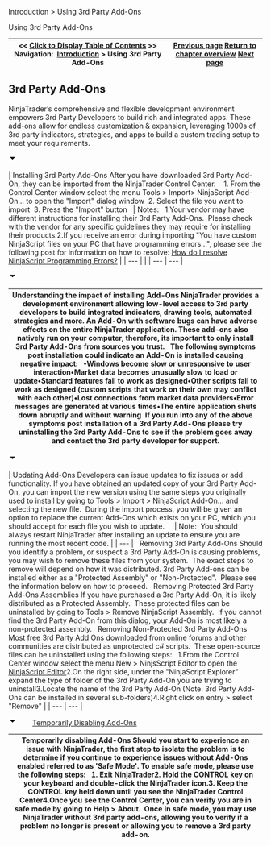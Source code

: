﻿


Introduction \> Using 3rd Party Add\-Ons






















Using 3rd Party Add\-Ons







| \<\< [Click to Display Table of Contents](using_3rd_party_add-ons.md) \>\> **Navigation:**     [Introduction](introduction.md) \> Using 3rd Party Add\-Ons | [Previous page](learning_to_use_ninjatrader.md) [Return to chapter overview](introduction.md) [Next page](configuration.md) |
| --- | --- |














## 3rd Party Add\-Ons


NinjaTrader’s comprehensive and flexible development environment empowers 3rd Party Developers to build rich and integrated apps. These add\-ons allow for endless customization \& expansion, leveraging 1000s of 3rd party indicators, strategies, and apps to build a custom trading setup to meet your requirements.


![tog_minus](tog_minus.gif)




| Installing 3rd Party Add\-Ons After you have downloaded 3rd Party Add\-On, they can be imported from the NinjaTrader Control Center.     1\. From the Control Center window select the menu Tools \> Import\> NinjaScript Add\-On... to open the "Import" dialog window   2\. Select the file you want to import   3\. Press the "Import" button     | Notes:   1\.Your vendor may have different instructions for installing their 3rd Party Add\-Ons.  Please check with the vendor for any specific guidelines they may require for installing their products.2\.If you receive an error during importing "You have custom NinjaScript files on your PC that have programming errors...", please see the following post for information on how to resolve: [How do I resolve NinjaScript Programming Errors?](how_do_i_resolve_ninjascript_p.md) | | --- | |
| --- | --- |



![tog_minus](tog_minus.gif)




| Understanding the impact of installing Add\-Ons NinjaTrader provides a development environment allowing low\-level access to 3rd party developers to build integrated indicators, drawing tools, automated strategies and more. An Add\-On with software bugs can have adverse effects on the entire NinjaTrader application. These add\-ons also natively run on your computer, therefore, its important to only install 3rd Party Add\-Ons from sources you trust.    The following symptoms post installation could indicate an Add\-On is installed causing negative impact:    •Windows become slow or unresponsive to user interaction•Market data becomes unusually slow to load or update•Standard features fail to work as designed•Other scripts fail to work as designed (custom scripts that work on their own may conflict with each other)•Lost connections from market data providers•Error messages are generated at various times•The entire application shuts down abruptly and without warning  If you run into any of the above symptoms post installation of a 3rd Party Add\-Ons please try uninstalling the 3rd Party Add\-Ons to see if the problem goes away and contact the 3rd party developer for support. |
| --- |



![tog_minus](tog_minus.gif)




| Updating Add\-Ons Developers can issue updates to fix issues or add functionality. If you have obtained an updated copy of your 3rd Party Add\-On, you can import the new version using the same steps you originally used to install by going to Tools \> Import \> NinjaScript Add\-On... and selecting the new file.  During the import process, you will be given an option to replace the current Add\-Ons which exists on your PC, which you should accept for each file you wish to update.       | Note:  You should always restart NinjaTrader after installing an update to ensure you are running the most recent code. | | --- |      Removing 3rd Party Add\-Ons Should you identify a problem, or suspect a 3rd Party Add\-On is causing problems, you may wish to remove these files from your system.  The exact steps to remove will depend on how it was distributed. 3rd Party Add\-ons can be installed either as a "Protected Assembly" or "Non\-Protected".  Please see the information below on how to proceed.   Removing Protected 3rd Party Add\-Ons Assemblies If you have purchased a 3rd Party Add\-On, it is likely distributed as a Protected Assembly.  These protected files can be uninstalled by going to Tools \> Remove NinjaScript Assembly.  If you cannot find the 3rd Party Add\-On from this dialog, your Add\-On is most likely a non\-protected assembly.   Removing Non\-Protected 3rd Party Add\-Ons Most free 3rd Party Add Ons downloaded from online forums and other communities are distributed as unprotected c\# scripts.  These open\-source files can be uninstalled using the following steps:   1\.From the Control Center window select the menu New \> NinjsScript Editor to open the [NinjaScript Editor](editor.md)2\.On the right side, under the "NinjaScript Explorer" expand the type of folder of the 3rd Party Add\-On you are trying to uninstall3\.Locate the name of the 3rd Party Add\-On (Note: 3rd Party Add\-Ons can be installed in several sub\-folders)4\.Right click on entry \> select "Remove" |
| --- | --- |



![tog_minus](tog_minus.gif)        [Temporarily Disabling Add\-Ons](javascript:HMToggle('toggle','TemporarilyDisablingAdd-Ons','TemporarilyDisablingAdd-Ons_ICON'))




| Temporarily disabling Add\-Ons Should you start to experience an issue with NinjaTrader, the first step to isolate the problem is to determine if you continue to experience issues without Add\-Ons enabled referred to as 'Safe Mode'. To enable safe mode, please use the following steps:   1\. Exit NinjaTrader2\. Hold the CONTROL key on your keyboard and double\-click the NinjaTrader icon.3\. Keep the CONTROL key held down until you see the NinjaTrader Control Center4\.Once you see the Control Center, you can verify you are in safe mode by going to Help \> About.  Once in safe mode, you may use NinjaTrader without 3rd party add\-ons, allowing you to verify if a problem no longer is present or allowing you to remove a 3rd party add\-on. |
| --- |










